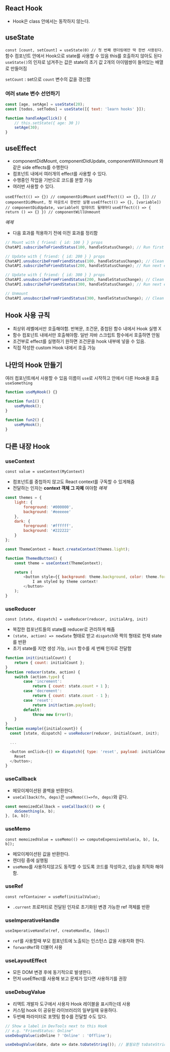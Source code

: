 ## React Hook

- Hook은 class 안에서는 동작하지 않는다.

## useState

`const [count, setCount] = useState(0) // 첫 번째 렌더링에만 딱 한번 사용된다.`
함수 컴포넌트 안에서 Hook으로 state를 사용할 수 있음
this를 호출하지 않아도 된다
`useState()`의 인자로 넘겨주는 값은 state의 초기 값
2개의 아이템쌍이 들어있는 배열로 만들어짐

`setCount` : set으로 `count` 변수의 값을 갱신함

### 여러 state 변수 선언하기

```javascript
const [age, setAge] = useState(20);
const [todos, setTodos] = useState([{ text: 'learn hooks' }]);

function handleAgeClick() {
	// this.setState({ age: 30 })
	setAge(30);
}
```

## useEffect

- componentDidMount, componentDidUpdate, componentWillUnmount 와 같은 side effects를 수행한다
- 컴포넌트 내에서 여러개의 effect를 사용할 수 있다.
- 수행중인 작업을 기반으로 코드를 분할 가능
- 여러번 사용할 수 있다.

`useEffect(() => {}) // componentDidMount`
`useEffect(() => {}, []) // componentDidMount, 첫 마운트시 한번만 실행`
`useEffect(() => {}, [variable]) // componentDidUpdate, variable이 업데이트 될때마다`
`useEffect(() => { return () => {} }) // componentWillUnmount`

_예제_

- 다음 효과를 적용하기 전에 이전 효과를 정리함

```javascript
// Mount with { friend: { id: 100 } } props
ChatAPI.subscribeToFriendStatus(100, handleStatusChange); // Run first effect

// Update with { friend: { id: 200 } } props
ChatAPI.unsubscribeFromFriendStatus(100, handleStatusChange); // Clean up previous effect
ChatAPI.subscribeToFriendStatus(200, handleStatusChange); // Run next effect

// Update with { friend: { id: 300 } } props
ChatAPI.unsubscribeFromFriendStatus(200, handleStatusChange); // Clean up previous effect
ChatAPI.subscribeToFriendStatus(300, handleStatusChange); // Run next effect

// Unmount
ChatAPI.unsubscribeFromFriendStatus(300, handleStatusChange); // Clean up last effect
```

## Hook 사용 규칙

- 최상위 레벨에서만 호출해야함. 반복문, 조건문, 중첩된 함수 내에서 Hook 실행 X
- 함수 컴포넌트 내에서만 호출해야함. 일반 자바 스크립트 함수에서 호출하면 안됨
- 조건부로 effect를 실행하기 원하면 조건문을 hook 내부에 넣을 수 있음.
- 직접 작성한 custom Hook 내에서 호출 가능

## 나만의 Hook 만들기

여러 컴포넌트에서 사용할 수 있음
이름이 `use`로 시작하고 안에서 다른 Hook을 호출
`useSomething`

```javascript
function useMyHook() {}

function fun1() {
	useMyHook();
}

function fun2() {
	useMyHook();
}
```

## 다른 내장 Hook

### useContext

`const value = useContext(MyContext)`

- 컴포넌트를 중첩하지 않고도 React context를 구독할 수 있게해줌
- 전달하는 인자는 **context 객체 그 자체** 여야함
  _예제_

```javascript
const themes = {
	light: {
		foreground: '#000000',
		background: '#eeeeee'
	},
	dark: {
		foreground: '#ffffff',
		background: '#222222'
	}
};

const ThemeContext = React.createContext(themes.light);

function ThemedButton() {
	const theme = useContext(ThemeContext);

	return (
		<button style={{ background: theme.background, color: theme.foreground }}>
			I am styled by theme context!
		</button>
	);
}
```

### useReducer

`const [state, dispatch] = useReducer(reducer, initialArg, init)`

- 복잡한 컴포넌트들의 state를 reducer로 관리하게 해줌
- `(state, action) => newSate` 형태로 받고 `dispatch`와 짝의 형태로 현재 state를 반환
- 초기 state를 지연 생성 가능, `init` 함수를 세 번째 인자로 전달함

```javascript
function init(initialCount) {
	return { count: initialCount };
}
function reducer(state, action) {
	switch (action.type) {
		case 'increment':
			return { count: state.count + 1 };
		case 'decrement':
			return { count: state.count - 1 };
		case 'reset':
			return init(action.payload);
		default:
			throw new Error();
	}
}
function example({initialcount}) {
  const [state, dispatch] = useReducer(reducer, initialCount, init);

  ...

  <button onClick={() => dispatch({ type: 'reset', payload: initialCount })}>
    Reset
  </button>;
}
```

### useCallback

- 메모이제이션된 콜백을 반환한다.
- `useCallback(fn, deps)`은 `useMemo(()=>fn, deps)`와 같다.

```javascript
const memoizedCallback = useCallback(() => {
	doSomething(a, b);
}, [a, b]);
```

### useMemo

`const memoizedValue = useMemo(() => computeExpensiveValue(a, b), [a, b]);`

- 메모이제이션된 값을 반환한다.
- 렌더링 중에 실행됨
- `useMemo`를 사용하지않고도 동작할 수 있도록 코드를 작성하고, 성능을 최적화 해야함.

### useRef

`const refContainer = useRef(initialValue);`

- `.current` 프로퍼티로 전달된 인자로 초기화된 변경 가능한 ref 객체를 반환

### useImperativeHandle

`useImperativeHandle(ref, createHandle, [deps])`

- `ref`를 사용할때 부모 컴포넌트에 노출되는 인스턴스 값을 사용자화 한다.
- `forwardRef`와 더불어 사용

### useLayoutEffect

- 모든 DOM 변경 후에 동기적으로 발생한다.
- 먼저 useEffect를 사용해 보고 문제가 있다면 사용하기를 권장

### useDebugValue

- 리액트 개발자 도구에서 사용자 Hook 레이블을 표시하는데 사용
- 커스텀 hook 이 공유된 라이브러리의 일부일때 유용하다.
- 두번째 파라미터로 포맷팅 함수를 전달할 수도 있다.

```javascript
// Show a label in DevTools next to this Hook
// e.g. "FriendStatus: Online"
useDebugValue(isOnline ? 'Online' : 'Offline');

useDebugValue(date, date => date.toDateString()); // 불필요한 toDateString 함수 호출 방지
```
